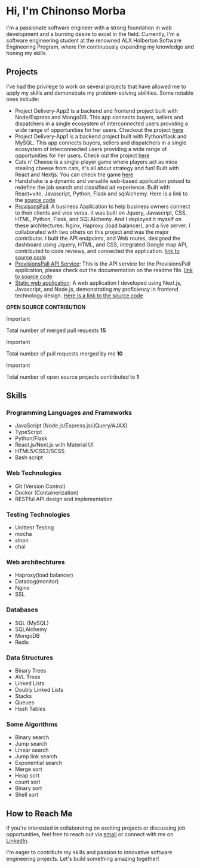 # Hi, I'm Chinonso Morba

I'm a passionate software engineer with a strong foundation in web development and a burning desire to excel in the field. Currently, I'm a software engineering student at the renowned ALX Holberton Software Engineering Program, where I'm continuously expanding my knowledge and honing my skills.

## Projects

I've had the privilege to work on several projects that have allowed me to apply my skills and demonstrate my problem-solving abilities. Some notable ones include:

- Project Delivery-App2 is a backend and frontend project built with Node/Express and MongoDB. This app connects buyers, sellers and dispatchers in a single ecosystem of interconnected users providing a wide range of opportunities for her users. Checkout the project [here](https://github.com/dominic-source/Home_Deliverer/tree/master/express_server)
- Project Delivery-App1 is a backend project built with Python/flask and MySQL. This app connects buyers, sellers and dispatchers in a single ecosystem of interconnected users providing a wide range of opportunities for her users. Check out the project [here](https://github.com/dominic-source/Home_Deliverer/tree/master/flask_server)
- Cats n' Cheese is a single-player game where players act as mice stealing cheese from cats, it's all about strategy and fun! Built with React and Nextjs.
  You can check the game [here](https://cats-n-cheese.vercel.app)
- Handshake is a dynamic and versatile web-based application poised to redefine the job search and classified ad experience. Built with React+vite, Javascript, Python, Flask and sqlAlchemy. Here is a link to the [source code](https://github.com/HandshakeOrg/handshake)
- [ProvisonsPall](https://provisionspall-hwvs.onrender.com/market):
  A business Application to help business owners connect to their clients and vice versa. It was built on Jquery, Javascript, CSS, HTML, Python, Flask, and SQLAlchemy. And I deployed it myself on these architectures: Nginx, Haproxy (load balancer), and a live server. I collaborated with two others on this project and was the major contributor. I built the API endpoints, and Web routes, designed the dashboard using Jquery, HTML, and CSS, integrated Google map API, contributed to code reviews, and connected the application.
  [link to source code](https://github.com/dominic-source/ProvisionsPall/tree/master)
- [ProvisionsPall API Service](https://provisionspall-hwvs.onrender.com/api/v1/stores):
  This is the API service for the ProvisionsPall application, please check out the documentation on the readme file.
  [link to source code](https://github.com/dominic-source/ProvisionsPall/tree/master)
- [Static web application](https://cadatech-portfolio.vercel.app/): A web application I developed using Next.js, Javascript, and Node.js, demonstrating my proficiency in frontend technology design. [Here is a link to the source code](https://github.com/dominic-source/Cadatech_Portfolio)

**OPEN SOURCE CONTRIBUTION**
> [!IMPORTANT]
Total number of merged pull requests **15**

> [!IMPORTANT]
Total number of pull requests merged by me **10**

> [!IMPORTANT]
Total number of open source projects contributed to **1**

## Skills

### Programming Languages and Frameworks
- JavaScript (Node.js/Express.js/JQuery/AJAX)
- TypeScript
- Python/Flask
- React.js/Next.js with Material UI
- HTML5/CSS3/SCSS
- Bash script

### Web Technologies
- Git (Version Control)
- Docker (Containerization)
- RESTful API design and implementation

### Testing Technologies 
- Unittest Testing
- mocha
- sinon
- chai

### Web architechtures
- Haproxy(load balancer)
- Datadog(monitor)
- Nginx
- SSL

### Databases
- SQL (MySQL)
- SQLAlchemy
- MongoDB
- Redis

### Data Structures
- Binary Trees
- AVL Trees
- Linked Lists
- Doubly Linked Lists
- Stacks
- Queues
- Hash Tables

### Some Algorithms
- Binary search
- Jump search
- Linear search
- Jump link search
- Exponential search
- Merge sort
- Heap sort
- count sort
- Binary sort
- Shell sort

## How to Reach Me

If you're interested in collaborating on exciting projects or discussing job opportunities, feel free to reach out via [email](mailto:chinonsodomnic@gmail.com) or connect with me on [LinkedIn](https://www.linkedin.com/in/chinonsomorba).

I'm eager to contribute my skills and passion to innovative software engineering projects. Let's build something amazing together!
